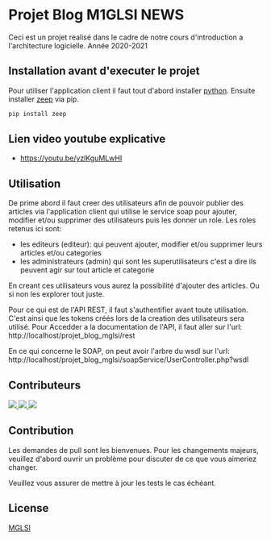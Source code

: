 # Projet Blog M1GLSI NEWS

Ceci est un projet realisé dans le cadre de notre cours d'introduction a l'architecture logicielle. Année 2020-2021
## Installation avant d'executer le projet

Pour utiliser l'application client il faut tout d'abord installer [python](https://www.python.org/). 
Ensuite installer [zeep](https://pypi.org/project/zeep/) via pip.

```bash
pip install zeep
```
## Lien video youtube explicative

- https://youtu.be/yzlKguMLwHI

## Utilisation

De prime abord il faut creer des utilisateurs afin de pouvoir publier des articles via l'application client qui utilise le service soap pour
ajouter, modifier et/ou supprimer des utilisateurs puis les donner un role. Les roles retenus ici sont:
- les editeurs (editeur): qui peuvent ajouter, modifier et/ou supprimer leurs articles et/ou categories
- les administrateurs (admin) qui sont les superutilisateurs c'est a dire ils peuvent agir sur tout article et categorie

En creant ces utilisateurs vous aurez la possibilité d'ajouter des articles. Ou si non les explorer tout juste.

Pour ce qui est de l'API REST, il faut s'authentifier avant toute utilisation. C'est ainsi que les tokens créés lors de la
creation des utilisateurs sera utilisé.
Pour Accedder a la documentation de l'API, il faut aller sur l'url: http://localhost/projet_blog_mglsi/rest

En ce qui concerne le SOAP, on peut avoir l'arbre du wsdl sur l'url: http://localhost/projet_blog_mglsi/soapService/UserController.php?wsdl

## Contributeurs

<a href="https://github.com/sow37">
  <img src="https://github.com/sow37.png?size=50">
</a>
<a href="https://github.com/aristdev">
  <img src="https://avatars.githubusercontent.com/u/37861646?v=4">
</a>
<a href="https://github.com/ousmane12">
  <img src="https://github.com/ousmane12.png?size=50">
</a>



## Contribution
Les demandes de pull sont les bienvenues. Pour les changements majeurs, veuillez d'abord ouvrir un problème pour discuter de ce que vous aimeriez changer.

Veuillez vous assurer de mettre à jour les tests le cas échéant.

## License
[MGLSI](https://www.esp.sn/)

